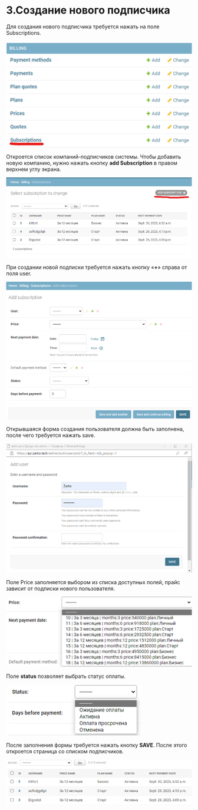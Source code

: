 # 3.Создание нового подписчика

Для создания нового подписчика требуется нажать на поле Subscriptions.

![](./img/image3.png)

Откроется список компаний-подписчиков системы. Чтобы добавить новую компанию, нужно нажать кнопку **add Subscription** в правом верхнем углу экрана.

![](./img/image4.png)

При создании новой подписки требуется нажать кнопку «**+**» справа от поля user.

![](./img/image5.png)

Открывшаяся форма создания пользователя должна быть заполнена, после чего требуется нажать save.

![](./img/image6.png)

Поле Priсe заполняется выбором из списка доступных полей, прайс зависит от подписки нового пользователя.

![](./img/image7.png)

Поле **status** позволяет выбрать статус оплаты.

![](./img/image8.png)

После заполнения формы требуется нажать кнопку **SAVE**. После этого откроется страница со списком подписчиков.

![](./img/image9.png)
